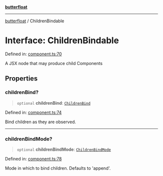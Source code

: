 [**butterfloat**](../README.md)

***

[butterfloat](../globals.md) / ChildrenBindable

# Interface: ChildrenBindable

Defined in: [component.ts:70](https://github.com/WorldMaker/butterfloat/blob/f0f5f6205e72911354af687f4fb1c543d3ebd586/component.ts#L70)

A JSX node that may produce child Components

## Properties

### childrenBind?

> `optional` **childrenBind**: [`ChildrenBind`](../type-aliases/ChildrenBind.md)

Defined in: [component.ts:74](https://github.com/WorldMaker/butterfloat/blob/f0f5f6205e72911354af687f4fb1c543d3ebd586/component.ts#L74)

Bind children as they are observed.

***

### childrenBindMode?

> `optional` **childrenBindMode**: [`ChildrenBindMode`](../type-aliases/ChildrenBindMode.md)

Defined in: [component.ts:78](https://github.com/WorldMaker/butterfloat/blob/f0f5f6205e72911354af687f4fb1c543d3ebd586/component.ts#L78)

Mode in which to bind children. Defaults to 'append'.
